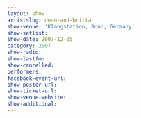 ```yaml
---
layout: show
artistslug: dean-and-britta
show-venue: 'Klangstation, Bonn, Germany'
show-setlist: 
show-date: 2007-12-05
category: 2007
show-radio: 
show-lastfm: 
show-cancelled: 
performers: 
facebook-event-url: 
show-poster-url: 
show-ticket-url: 
show-venue-website: 
show-additional: 
---
```


